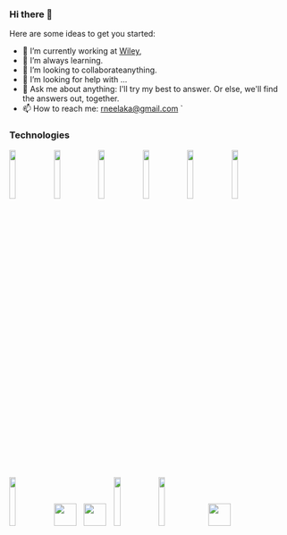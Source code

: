 ### Hi there 👋

Here are some ideas to get you started:

- 🔭 I’m currently working  at [Wiley](https://www.linkedin.com/company/john-wiley-and-sons/mycompany/verification/),
- 🌱 I’m always learning.
- 👯 I’m looking to collaborateanything.
- 🤔 I’m looking for help with ...
- 💬 Ask me about  anything: I'll try my best to answer. Or else, we'll find the answers out, together.
- 📫 How to reach me: rneelaka@gmail.com
`
<h3 align="left">Technologies</h3>

<p>
  <code><img width="15%" src="https://www.vectorlogo.zone/logos/amazon_aws/amazon_aws-ar21.svg"></code>
  <code><img width="15%" src="https://www.vectorlogo.zone/logos/nodejs/nodejs-ar21.svg"></code>
  <code><img width="15%" src="https://www.vectorlogo.zone/logos/mongodb/mongodb-ar21.svg"></code>
  <code><img width="15%" src="https://www.vectorlogo.zone/logos/graphql/graphql-ar21.svg"></code>
  <code><img width="15%" src="https://www.vectorlogo.zone/logos/reactjs/reactjs-ar21.svg"></code>
  <code><img width="15%" src="https://www.vectorlogo.zone/logos/apollographql/apollographql-ar21.svg"></code>
  <br />
  <code><img width="15%" src="https://www.vectorlogo.zone/logos/mysql/mysql-ar21.svg"></code>
  <code><img width="40" height="40" padding="10px" src="https://mobx-state-tree.js.org/img/favicon.ico"></code>
  <code style="padding: 10px;"><img width="40" height="40" padding="10" src="https://raw.githubusercontent.com/danielcranney/readme-generator/main/public/icons/skills/redux-colored.svg"></code>
  <code><img width="15%" src="https://www.vectorlogo.zone/logos/docker/docker-ar21.svg"></code>
  <code><img width="15%" src="https://www.vectorlogo.zone/logos/elastic/elastic-ar21.svg"></code>
  <code">
    <img width="40" height="40" style="padding: 10px;" src="https://raw.githubusercontent.com/danielcranney/readme-generator/main/public/icons/skills/redux-colored.svg">
  </code>
  <br />
</p>

